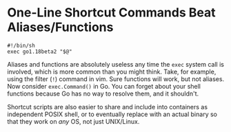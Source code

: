# One-Line Shortcut Commands Beat Aliases/Functions

```
#!/bin/sh
exec go1.18beta2 "$@"
```

Aliases and functions are absolutely useless any time the `exec` system
call is involved, which is more common than you might think. Take, for
example, using the filter (`!`) command in vim. Sure functions will
work, but not aliases. Now consider `exec.Command()` in Go. You can
forget about your shell functions because Go has no way to resolve them,
and it shouldn't.

Shortcut scripts are also easier to share and include into containers as
independent POSIX shell, or to eventually replace with an actual binary
so that they work on *any* OS, not just UNIX/Linux.
